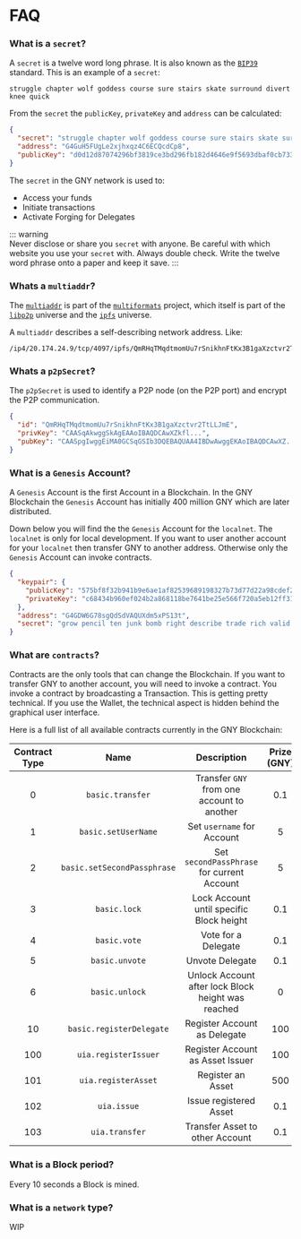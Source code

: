 # FAQ

### What is a `secret`?

A `secret` is a twelve word long phrase. It is also known as the [`BIP39`](https://en.bitcoin.it/wiki/Seed_phrase) standard. This is an example of a `secret`:

```
struggle chapter wolf goddess course sure stairs skate surround divert knee quick
```

From the `secret` the `publicKey`, `privateKey` and `address` can be calculated:

```json
{
  "secret": "struggle chapter wolf goddess course sure stairs skate surround divert knee quick",
  "address": "G4GuH5FUgLe2xjhxqz4C6ECQcdCp8",
  "publicKey": "d0d12d87074296bf3819ce3bd296fb182d4646e9f5693dbaf0cb7338c3f5386f"
}
```

The `secret` in the GNY network is used to:

- Access your funds
- Initiate transactions
- Activate Forging for Delegates

::: warning  
Never disclose or share you `secret` with anyone. Be careful with which website you use your `secret` with. Always double check. Write the twelve word phrase onto a paper and keep it save.
:::

### Whats a `multiaddr`?

The [`multiaddr`](https://www.npmjs.com/package/multiaddr) is part of the [`multiformats`](https://github.com/multiformats) project, which itself is part of the [`libp2p`](https://github.com/libp2p/) universe and the [`ipfs`](https://github.com/ipfs) universe.

A `multiaddr` describes a self-describing network address. Like:

```
/ip4/20.174.24.9/tcp/4097/ipfs/QmRHqTMqdtmomUu7rSnikhnFtKx3B1gaXzctvr2TtLLJmE
```

### Whats a `p2pSecret`?

The `p2pSecret` is used to identify a P2P node (on the P2P port) and encrypt the P2P communication.

```json
{
  "id": "QmRHqTMqdtmomUu7rSnikhnFtKx3B1gaXzctvr2TtLLJmE",
  "privKey": "CAASqAkwggSkAgEAAoIBAQDCAwXZkfl...",
  "pubKey": "CAASpgIwggEiMA0GCSqGSIb3DQEBAQUAA4IBDwAwggEKAoIBAQDCAwXZ..."
}
```

### What is a `Genesis` Account?

A `Genesis` Account is the first Account in a Blockchain. In the GNY Blockchain the `Genesis` Account has initially 400 million GNY which are later distributed.

Down below you will find the the `Genesis` Account for the `localnet`. The `localnet` is only for local development. If you want to user another account for your `localnet` then transfer GNY to another address. Otherwise only the `Genesis` Account can invoke contracts.

```json
{
  "keypair": {
    "publicKey": "575bf8f32b941b9e6ae1af82539689198327b73d77d22a98cdef2460c9257f7b",
    "privateKey": "c68434b960ef024b2a868118be7641be25e566f720a5eb12ff314022629ccc71575bf8f32b941b9e6ae1af82539689198327b73d77d22a98cdef2460c9257f7b"
  },
  "address": "G4GDW6G78sgQdSdVAQUXdm5xPS13t",
  "secret": "grow pencil ten junk bomb right describe trade rich valid tuna service"
}
```

### What are `contracts`?

Contracts are the only tools that can change the Blockchain. If you want to transfer GNY to another account, you will need to invoke a contract. You invoke a contract by broadcasting a Transaction. This is getting pretty technical. If you use the Wallet, the technical aspect is hidden behind the graphical user interface.

Here is a full list of all available contracts currently in the GNY Blockchain:

| Contract Type |            Name             |                    Description                     | Prize (GNY) |
| :-----------: | :-------------------------: | :------------------------------------------------: | :---------: |
|       0       |      `basic.transfer`       |     Transfer `GNY` from one account to another     |     0.1     |
|       1       |     `basic.setUserName`     |             Set `username` for Account             |      5      |
|       2       | `basic.setSecondPassphrase` |     Set `secondPassPhrase` for current Account     |      5      |
|       3       |        `basic.lock`         |      Lock Account until specific Block height      |     0.1     |
|       4       |        `basic.vote`         |                Vote for a Delegate                 |     0.1     |
|       5       |       `basic.unvote`        |                  Unvote Delegate                   |     0.1     |
|       6       |       `basic.unlock`        | Unlock Account after lock Block height was reached |      0      |
|      10       |  `basic.registerDelegate`   |            Register Account as Delegate            |     100     |
|      100      |    `uia.registerIssuer`     |          Register Account as Asset Issuer          |     100     |
|      101      |     `uia.registerAsset`     |                 Register an Asset                  |     500     |
|      102      |         `uia.issue`         |               Issue registered Asset               |     0.1     |
|      103      |       `uia.transfer`        |          Transfer Asset to other Account           |     0.1     |

### What is a Block period?

Every 10 seconds a Block is mined.

### What is a `network` type?

WIP
